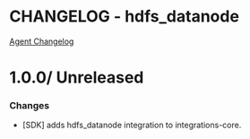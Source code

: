 # CHANGELOG - hdfs_datanode

[Agent Changelog](https://github.com/DataDog/dd-agent/blob/master/CHANGELOG.md)

1.0.0/ Unreleased
==================

### Changes

* [SDK] adds hdfs_datanode integration to integrations-core.

